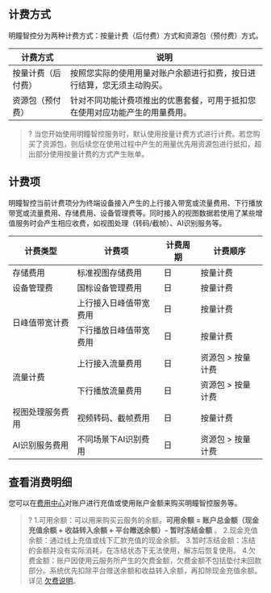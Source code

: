 ## 计费方式
明瞳智控分为两种计费方式：按量计费（后付费）方式和资源包（预付费）方式。

| 计费方式 | 说明 |
|-----------|---------|
|按量计费（后付费） | 按照您实际的使用用量对账户余额进行扣费，按日进行结算，您无须主动购买。 |
|资源包（预付费） | 针对不同功能计费项推出的优惠套餐，可用于抵扣您在使用对应功能产生的用量费用。  |

>? 当您开始使用明瞳智控服务时，默认使用按量计费方式进行计费。若您购买了资源包，则后续您在使用过程中产生的用量优先用资源包进行抵扣，超出部分使用按量计费的方式产生账单。
>

## 计费项
明瞳智控当前计费项分为终端设备接入产生的上行接入带宽或流量费用、下行播放带宽或流量费用、存储费用、设备管理费等。同时接入的视图数据若使用了某些增值服务时会产生相应收费，如视图处理（转码/截帧）、AI识别服务等。

<table>
<thead>
<tr><th>计费类型</th><th>计费项</th><th>计费周期</th><th>计费顺序</th></tr>
</thead>
<tbody>
<tr><td>存储费用</td><td>标准视图存储费用</td><td>日</td><td>按量计费</td></tr>
<tr><td>设备管理费</td><td>国标设备管理费用</td><td>日</td><td>按量计费</td></tr>
<tr><td rowspan=2>日峰值带宽计费</td><td>上行接入日峰值带宽费用</td><td>日</td><td>按量计费</td></tr>
<tr><td>下行播放日峰值带宽费用</td><td>日</td><td>按量计费</td></tr>
<tr><td rowspan=2>流量计费</td><td>上行接入流量费用</td><td>日</td><td>资源包 &gt; 按量计费</td></tr>
<tr><td>下行播放流量费用</td><td>日</td><td>资源包 &gt; 按量计费</td></tr>
<tr><td>视图处理服务费用</td><td>视频转码、截帧费用</td><td>日</td><td>按量计费</td></tr>
<tr><td>AI识别服务费用</td><td>不同场景下AI识别费用</td><td>日</td><td>资源包 &gt; 按量计费</td></tr>
</tbody></table>

## 查看消费明细
您可以在[费用中心](https://console.cloud.tencent.com/expense/overview)对账户进行充值或使用账户金额来购买明瞳智控服务等。
>?
>1.可用余额：可以用来购买云服务的余额。**可用余额 = 账户总金额（现金充值余额 + 收益转入余额 + 平台赠送余额）- 暂时冻结金额** 。
>2.现金充值余额：通过线上充值或线下汇款充值的现金余额。
>3.暂时冻结金额：冻结的金额并没有实际消耗，在冻结状态下无法使用，解冻后恢复使用。
>4.欠费金额：账户因使用云服务所产生的欠费金额，欠费金额不包括垫付未回款部分。系统优先扣除平台赠送余额和收益转入余额，再扣除现金充值余额。详见 [欠费说明](https://cloud.tencent.com/document/product/1344/71760)。

